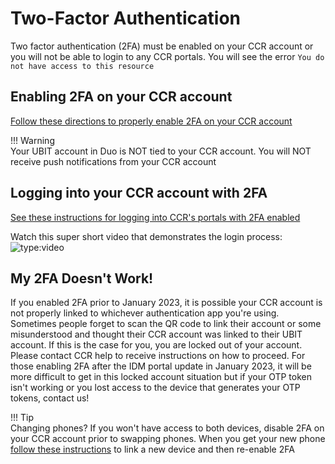 # Two-Factor Authentication

Two factor authentication (2FA) must be enabled on your CCR account or you will not be able to login to any CCR portals.  You will see the error `You do not have access to this resource`

## Enabling 2FA on your CCR account  
[Follow these directions to properly enable 2FA on your CCR account](portals/idm/#enabling-two-factor-authentication)

!!! Warning  
    Your UBIT account in Duo is NOT tied to your CCR account.  You will NOT receive push notifications from your CCR account  

## Logging into your CCR account with 2FA  

[See these instructions for logging into CCR's portals with 2FA enabled](portals/idm/#logging-in-with-two-factor-authentication)

Watch this super short video that demonstrates the login process:  
![type:video](https://youtube.com/embed/g6hWYooFKWE)  

## My 2FA Doesn't Work!  

If you enabled 2FA prior to January 2023, it is possible your CCR account is not properly linked to whichever authentication app you're using.  Sometimes people forget to scan the QR code to link their account or some misunderstood and thought their CCR account was linked to their UBIT account.  If this is the case for you, you are locked out of your account.  Please contact CCR help to receive instructions on how to proceed.  For those enabling 2FA after the IDM portal update in January 2023, it will be more difficult to get in this locked account situation but if your OTP token isn't working or you lost access to the device that generates your OTP tokens, contact us!

!!! Tip  
    Changing phones? If you won't have access to both devices, disable 2FA on your CCR account prior to swapping phones. When you get your new phone [follow these instructions](portals/idm/#managing-tokens-for-devices) to link a new device and then re-enable 2FA  
